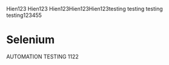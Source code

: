 Hien123 Hien123 Hien123Hien123Hien123testing testing testing testing123455
# Selenium 
AUTOMATION TESTING 1122
